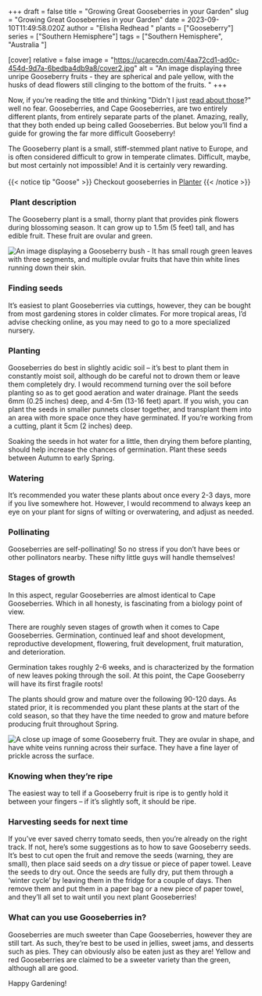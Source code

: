 +++
draft = false
title = "Growing Great Gooseberries in your Garden"
slug = "Growing Great Gooseberries in your Garden"
date = 2023-09-10T11:49:58.020Z
author = "Elisha Redhead "
plants = ["Gooseberry"]
series = ["Southern Hemisphere"]
tags = ["Southern Hemisphere", "Australia "]

[cover]
relative = false
image = "https://ucarecdn.com/4aa72cd1-ad0c-454d-9d7a-6bedba4db9a8/cover2.jpg"
alt = "An image displaying three unripe Gooseberry fruits - they are spherical and pale yellow, with the husks of dead flowers still clinging to the bottom of the fruits. "
+++

Now, if you’re reading the title and thinking "Didn’t I just [read about those](/posts/garden-gooseberry-growing-cape-gooseberry-edition/)?" well no fear. Gooseberries, and Cape Gooseberries, are two entirely different plants, from entirely separate parts of the planet. Amazing, really, that they both ended up being called Gooseberries. But below you’ll find a guide for growing the far more difficult Gooseberry!

The Gooseberry plant is a small, stiff-stemmed plant native to Europe, and is often considered difficult to grow in temperate climates. Difficult, maybe, but most certainly not impossible! And it is certainly very rewarding.\
\
{{< notice tip "Goose" >}} Checkout gooseberries in [Planter](https://planter.garden/plants/gooseberries) {{< /notice >}}

###  **Plant description**

The Gooseberry plant is a small, thorny plant that provides pink flowers during blossoming season. It can grow up to 1.5m (5 feet) tall, and has edible fruit. These fruit are ovular and green.

![An image displaying a Gooseberry bush - It has small rough green leaves with three segments, and multiple ovular fruits that have thin white lines running down their skin.](https://ucarecdn.com/79d1e88c-d569-45b3-9a18-f3a019aa8e18/gooseberry1.jpg)

### **Finding seeds**

It’s easiest to plant Gooseberries via cuttings, however, they can be bought from most gardening stores in colder climates. For more tropical areas, I’d advise checking online, as you may need to go to a more specialized nursery.

### **Planting**

Gooseberries do best in slightly acidic soil – it’s best to plant them in constantly moist soil, although do be careful not to drown them or leave them completely dry. I would recommend turning over the soil before planting so as to get good aeration and water drainage. Plant the seeds 6mm (0.25 inches) deep, and 4-5m (13-16 feet) apart. If you wish, you can plant the seeds in smaller punnets closer together, and transplant them into an area with more space once they have germinated. If you’re working from a cutting, plant it 5cm (2 inches) deep.

Soaking the seeds in hot water for a little, then drying them before planting, should help increase the chances of germination. Plant these seeds between Autumn to early Spring.

### **Watering**

It’s recommended you water these plants about once every 2-3 days, more if you live somewhere hot. However, I would recommend to always keep an eye on your plant for signs of wilting or overwatering, and adjust as needed.

### **Pollinating**

Gooseberries are self-pollinating! So no stress if you don’t have bees or other pollinators nearby. These nifty little guys will handle themselves!

### **Stages of growth**

In this aspect, regular Gooseberries are almost identical to Cape Gooseberries. Which in all honesty, is fascinating from a biology point of view.

There are roughly seven stages of growth when it comes to Cape Gooseberries. Germination, continued leaf and shoot development, reproductive development, flowering, fruit development, fruit maturation, and deterioration.

Germination takes roughly 2-6 weeks, and is characterized by the formation of new leaves poking through the soil. At this point, the Cape Gooseberry will have its first fragile roots!

The plants should grow and mature over the following 90-120 days. As stated prior, it is recommended you plant these plants at the start of the cold season, so that they have the time needed to grow and mature before producing fruit throughout Spring.

![A close up image of some Gooseberry fruit. They are ovular in shape, and have white veins running across their surface. They have a fine layer of prickle across the surface.](https://ucarecdn.com/fe85bd84-c273-4612-82ad-1462853209c5/goose.jpg "Ripe gooseberries. [Source](https://commons.wikimedia.org/wiki/File:Stachelbeeren.jpg)")

### **Knowing when they’re ripe**

The easiest way to tell if a Gooseberry fruit is ripe is to gently hold it between your fingers – if it’s slightly soft, it should be ripe.

### **Harvesting seeds for next time**

If you’ve ever saved cherry tomato seeds, then you’re already on the right track. If not, here’s some suggestions as to how to save Gooseberry seeds. It’s best to cut open the fruit and remove the seeds (warning, they are small), then place said seeds on a *dry* tissue or piece of paper towel. Leave the seeds to dry out. Once the seeds are fully dry, put them through a ‘winter cycle’ by leaving them in the fridge for a couple of days. Then remove them and put them in a paper bag or a new piece of paper towel, and they’ll all set to wait until you next plant Gooseberries!

### **What can you use Gooseberries in?**

Gooseberries are much sweeter than Cape Gooseberries, however they are still tart. As such, they’re best to be used in jellies, sweet jams, and desserts such as pies. They can obviously also be eaten just as they are! Yellow and red Gooseberries are claimed to be a sweeter variety than the green, although all are good.

Happy Gardening!